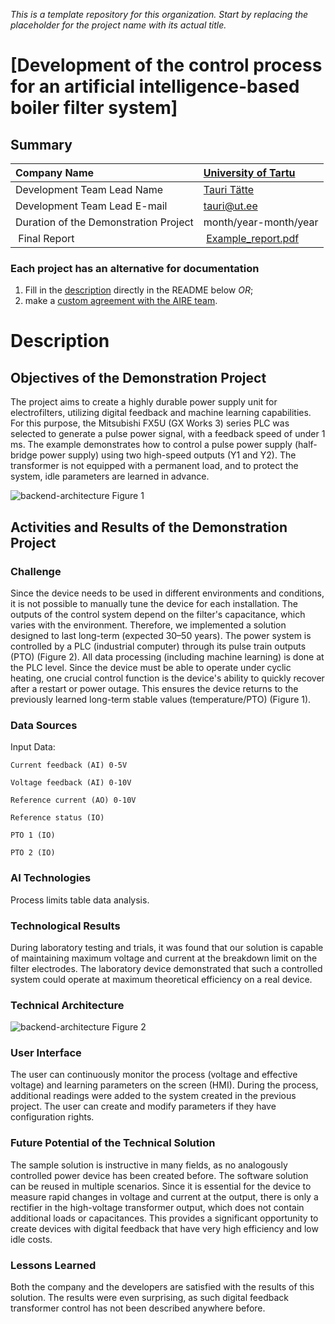 *This is a template repository for this organization. Start by replacing the placeholder for the project name with its actual title.*

# [Development of the control process for an artificial intelligence-based boiler filter system]

## Summary
| Company Name | [University of Tartu](https://website.link) |
| :--- | :--- |
| Development Team Lead Name | [Tauri Tätte](https://profile.link) |
| Development Team Lead E-mail | [tauri@ut.ee](mailto:tauri@ut.ee) |
| Duration of the Demonstration Project | month/year-month/year |
| Final Report | [Example_report.pdf](https://github.com/ai-robotics-estonia/_project_template_/files/13800685/IC-One-Page-Project-Status-Report-10673_PDF.pdf) |

### Each project has an alternative for documentation
1. Fill in the [description](#description) directly in the README below *OR*;
2. make a [custom agreement with the AIRE team](#custom-agreement-with-the-AIRE-team).

# Description
## Objectives of the Demonstration Project

The project aims to create a highly durable power supply unit for electrofilters, utilizing digital feedback and machine learning capabilities. For this purpose, the Mitsubishi FX5U (GX Works 3) series PLC was selected to generate a pulse power signal, with a feedback speed of under 1 ms. The example demonstrates how to control a pulse power supply (half-bridge power supply) using two high-speed outputs (Y1 and Y2). The transformer is not equipped with a permanent load, and to protect the system, idle parameters are learned in advance.

![backend-architecture](https://github.com/ai-robotics-estonia/Testing_an_Artificial_Intelligence_Based_Boiler_Filter_System_Control_Process/blob/main/diagram%20of%20the%20filter%20system.jpg)
Figure 1
## Activities and Results of the Demonstration Project
### Challenge
Since the device needs to be used in different environments and conditions, it is not possible to manually tune the device for each installation. The outputs of the control system depend on the filter's capacitance, which varies with the environment. Therefore, we implemented a solution designed to last long-term (expected 30–50 years). The power system is controlled by a PLC (industrial computer) through its pulse train outputs (PTO) (Figure 2). All data processing (including machine learning) is done at the PLC level. Since the device must be able to operate under cyclic heating, one crucial control function is the device's ability to quickly recover after a restart or power outage. This ensures the device returns to the previously learned long-term stable values (temperature/PTO) (Figure 1).

### Data Sources
Input Data:

    Current feedback (AI) 0-5V

    Voltage feedback (AI) 0-10V

    Reference current (AO) 0-10V

    Reference status (IO)

    PTO 1 (IO)

    PTO 2 (IO)

### AI Technologies
Process limits table data analysis.

### Technological Results

During laboratory testing and trials, it was found that our solution is capable of maintaining maximum voltage and current at the breakdown limit on the filter electrodes. The laboratory device demonstrated that such a controlled system could operate at maximum theoretical efficiency on a real device.

### Technical Architecture


![backend-architecture](https://github.com/ai-robotics-estonia/Testing_an_Artificial_Intelligence_Based_Boiler_Filter_System_Control_Process/blob/main/PLC%20program%20diagram.jpg)
Figure 2

### User Interface 

The user can continuously monitor the process (voltage and effective voltage) and learning parameters on the screen (HMI). During the process, additional readings were added to the system created in the previous project. The user can create and modify parameters if they have configuration rights.

### Future Potential of the Technical Solution

The sample solution is instructive in many fields, as no analogously controlled power device has been created before. The software solution can be reused in multiple scenarios. Since it is essential for the device to measure rapid changes in voltage and current at the output, there is only a rectifier in the high-voltage transformer output, which does not contain additional loads or capacitances. This provides a significant opportunity to create devices with digital feedback that have very high efficiency and low idle costs.

### Lessons Learned

Both the company and the developers are satisfied with the results of this solution. The results were even surprising, as such digital feedback transformer control has not been described anywhere before.


